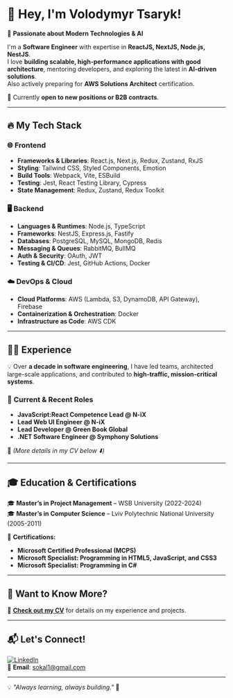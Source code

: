 # 👋 Hey, I'm **Volodymyr Tsaryk**!  

🚀 **Passionate about Modern Technologies & AI**  

I'm a **Software Engineer** with expertise in **ReactJS, NextJS, Node.js, NestJS**.  
I love **building scalable, high-performance applications with good architecture**, mentoring developers, and exploring the latest in **AI-driven solutions**.  
Also actively preparing for **AWS Solutions Architect** certification.

💼 Currently **open to new positions or B2B contracts**.  

---

## 🔥 My Tech Stack  

### 🌐 **Frontend**  
- **Frameworks & Libraries**: React.js, Next.js, Redux, Zustand, RxJS  
- **Styling**: Tailwind CSS, Styled Components, Emotion  
- **Build Tools**: Webpack, Vite, ESBuild  
- **Testing**: Jest, React Testing Library, Cypress  
- **State Management**: Redux, Zustand, Redux Toolkit 

### 🖥 **Backend**  
- **Languages & Runtimes**: Node.js, TypeScript  
- **Frameworks**: NestJS, Express.js, Fastify  
- **Databases**: PostgreSQL, MySQL, MongoDB, Redis  
- **Messaging & Queues**: RabbitMQ, BullMQ  
- **Auth & Security**: OAuth, JWT  
- **Testing & CI/CD**: Jest, GitHub Actions, Docker  

### ☁️ **DevOps & Cloud**  
- **Cloud Platforms**: AWS (Lambda, S3, DynamoDB, API Gateway), Firebase
- **Containerization & Orchestration**: Docker  
- **Infrastructure as Code**: AWS CDK  

---

## 👨‍💻 **Experience**
💡 Over **a decade in software engineering**, I have led teams, architected large-scale applications, and contributed to **high-traffic, mission-critical systems**.  

### 🔹 **Current & Recent Roles**
- **JavaScript:React Competence Lead @ N-iX**  
- **Lead Web UI Engineer @ N-iX**  
- **Lead Developer @ Green Book Global**  
- **.NET Software Engineer @ Symphony Solutions**  

📌 *(More details in my CV below ⬇️)*  

---

## 🎓 **Education & Certifications**  
🎓 **Master’s in Project Management** – WSB University (2022-2024)  
🎓 **Master’s in Computer Science** – Lviv Polytechnic National University (2005-2011)  

📜 **Certifications:**  
- **Microsoft Certified Professional (MCPS)**  
- **Microsoft Specialist: Programming in HTML5, JavaScript, and CSS3**  
- **Microsoft Specialist: Programming in C#**  

---

## 📄 **Want to Know More?**
🔗 **[Check out my CV](https://www.linkedin.com/in/vtsaryk)** for details on my experience and projects.  

---

## 📬 **Let's Connect!**  
[![LinkedIn](https://img.shields.io/badge/-LinkedIn-blue?style=flat-square&logo=LinkedIn&logoColor=white)](https://www.linkedin.com/in/vtsaryk)  
📧 **Email**: sokal1@gmail.com  

---

💡 *"Always learning, always building."* 🚀
